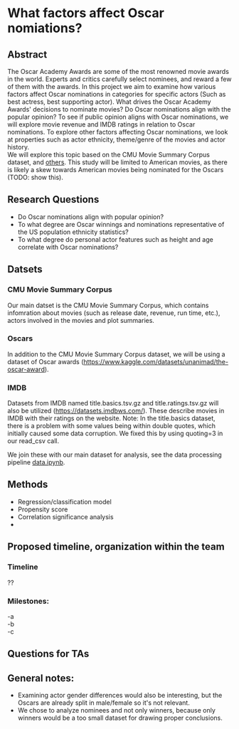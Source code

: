# What factors affect Oscar nomiations?

## Abstract
The Oscar Academy Awards are some of the most renowned movie awards in the world. Experts and critics carefully select nominees, and reward a few of them with the awards. In this project we aim to examine how various factors affect Oscar nominations in categories for specific actors (Such as best actress, best supporting actor). What drives the Oscar Academy Awards' decisions to nominate movies? Do Oscar nominations align with the popular opinion?
To see if public opinion aligns with Oscar nominations, we will explore movie revenue and IMDB ratings in relation to Oscar nominations. To explore other factors affecting Oscar nominations, we look at properties such as actor ethnicity, theme/genre of the movies and actor history.  
We will explore this topic based on the CMU Movie Summary Corpus dataset, and [others](#additional-datasets). This study will be limited to American movies, as there is likely a skew towards American movies being nominated for the Oscars (TODO: show this).

## Research Questions
- Do Oscar nominations align with popular opinion?
- To what degree are Oscar winnings and nominations representative of the US population ethnicity statistics?
- To what degree do personal actor features such as height and age correlate with Oscar nominations?

## Datsets
### CMU Movie Summary Corpus
Our main datset is the CMU Movie Summary Corpus, which contains infomration about movies (such as release date, revenue, run time, etc.), actors involved in the movies and plot summaries.
### Oscars
In addition to the CMU Movie Summary Corpus dataset, we will be using a dataset of Oscar awards (https://www.kaggle.com/datasets/unanimad/the-oscar-award).
### IMDB
Datasets from IMDB named title.basics.tsv.gz and title.ratings.tsv.gz  will also be utilized (https://datasets.imdbws.com/). These describe movies in IMDB with their ratings on the website.
Note: In the title.basics dataset, there is a problem with some values being within double quotes, which initially caused some data corruption. We fixed this by using quoting=3 in our read_csv call.

We join these with our main dataset for analysis, see the data processing pipeline [data.ipynb](data.ipynb).

## Methods
- Regression/classification model
- Propensity score
- Correlation significance analysis
-

## Proposed timeline, organization within the team
### Timeline
??

### Milestones:
-a  
-b  
-c  

## Questions for TAs


## General notes:
- Examining actor gender differences would also be interesting, but the Oscars are already split in male/female so it's not relevant.
- We chose to analyze nominees and not only winners, because only winners would be a too small dataset for drawing proper conclusions.